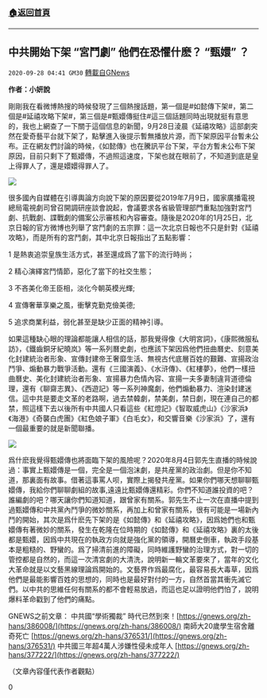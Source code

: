 ###  [:house:返回首頁](https://github.com/ourhimalayas/txt)
---

## 中共開始下架 “宮鬥劇” 他們在恐懼什麽？ “甄嬛” ？
`2020-09-28 04:41 GM30` [轉載自GNews](https://gnews.org/zh-hant/388113/)

**作者：小妍說**

剛剛我在看微博熱搜的時候發現了三個熱搜話題，第一個是#如懿傳下架#，第二個是#延禧攻略下架#，第三個是#甄嬛傳挺住#這三個話題同時出現就挺有意思的，我也上網查了一下關于這個信息的新聞，9月28日淩晨《延禧攻略》這部劇突然在愛奇藝平台就下架了，點擊進入後提示暫無播放片源，而下架原因平台暫未公布。正在網友們討論的時候，《如懿傳》也在騰訊平台下架，平台方暫未公布下架原因，目前只剩下了甄嬛傳，不過照這速度，下架也就在眼前了，不知道到底是皇上得罪人了，還是嬛嬛得罪人了。

![]()![](https://s3.amazonaws.com/gnews-media-offload/wp-content/uploads/2020/09/28041251/%E5%9B%BE%E7%89%871-41.png)

很多國內自媒體在引導輿論方向說下架的原因要從2019年7月9日，國家廣播電視總局電視劇司曾召開調研座談會說起，會議要求各省級管理部門重點加強對宮鬥劇、抗戰劇、諜戰劇的備案公示審核和內容審查。隨後是2020年的1月25日，北京日報的官方微博也列舉了宮鬥劇的五宗罪：這一次北京日報也不只是針對《延禧攻略》，而是所有的宮鬥劇，其中北京日報指出了五點影響：

1 是熱衷追崇皇族生活方式，甚至還成爲了當下的流行時尚；

2 精心演繹宮鬥情節，惡化了當下的社交生態；

3 不吝美化帝王臣相，淡化今朝英模光輝;

4 宣傳奢華享樂之風，衝擊克勤克儉美德;

5 追求商業利益，弱化甚至是缺少正面的精神引導。

如果這種缺心眼的理論都能讓人相信的話，那我覺得像《大明宮詞》，《康熙微服私訪》，《鐵齒銅牙紀曉岚》等一系列曆史劇，也應該下架因爲他們扭曲曆史、刻意美化封建統治者形象、宣傳封建帝王奢靡生活、無視古代底層百姓的艱難、宣揚政治鬥爭、煽動暴力戰爭活動。還有《三國演義》、《水浒傳》、《紅樓夢》，他們一樣扭曲曆史、美化封建統治者形象、宣揚暴力色情內容、宣揚一夫多妻制違背道德倫理，還有《聊齋志異》、《西遊記》等一系列神魔劇，他們煽動暴力、渲染封建迷信。這中共是要走文革的老路啊，過去禁韓劇，禁美劇，禁日劇，現在連自己的都禁，照這樣下去以後所有中共國人只看這些《紅燈記》《智取威虎山》《沙家浜》《海港》《奇襲白虎團》《紅色娘子軍》《白毛女》，和交響音樂《沙家浜》了，還有一個最重要的就是新聞聯播。

![]()![](https://s3.amazonaws.com/gnews-media-offload/wp-content/uploads/2020/09/28041552/%E5%9B%BE%E7%89%872-103.jpg)

爲什麽我覺得甄嬛傳也將面臨下架的風險呢？2020年8月4日郭先生直播的時候說過：事實上甄嬛傳是一個，完全是一個泡沫劇，是共産黨的政治劇。但是你不知道，那裏面有故事。借著這事罵人呗，實際上揭發共産黨。如果你們哪天想聊聊甄嬛傳，我給你們聊聊劇組的故事,遠遠比甄嬛傳還精彩。你們不知道誰投資的吧？誰編劇的吧？哪天讓你們知道知道，跟曾家有關系。郭先生不止一次在直播中提到過甄嬛傳和中共黨內鬥爭的微妙關系，再加上和曾家有關系，很有可能是一場新內鬥的開始，其次是爲什麽先下架的是《如懿傳》和《延禧攻略》，因爲她們也和甄嬛傳有著微妙的關系，發生在乾隆在位時期的《如懿傳》和《延禧攻略》裏的太後都是甄嬛，因爲中共現在的執政方向就是強化黨的領導，開曆史倒車，執政手段基本是粗糙的、野蠻的。爲了掃清前進的障礙，同時維護野蠻的治理方式，對一切的管控都是自然的，而這一次清宮劇的大清洗，說明新一輪文革要來了，當年的文化大革命就是以文藝黑線理論爲開始的。文藝界作爲最腐化，最容易長大毒草，因爲他們是最能影響百姓的思想的，同時也是最好對付的一方，自然首當其衝先滅它們。以中共的思維任何有關系的都不會輕易放過，而這也足以證明他們怕了，說明爆料革命戳到了他們的痛點。

GNEWS之前文章：
中共國“學術獨裁” 時代已然到來！[https://gnews.org/zh-hans/386008/](https://gnews.org/zh-hans/386008/)
南師大20歲學生宿舍離奇死亡 [https://gnews.org/zh-hans/376531/](https://gnews.org/zh-hans/376531/)
中共國三年超4萬人涉嫌性侵未成年人 [https://gnews.org/zh-hans/377222/](https://gnews.org/zh-hans/377222/)

（文章內容僅代表作者觀點）

0

